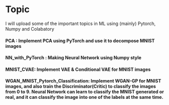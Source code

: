 # Topic
I will upload some of the important topics in ML using (mainly) Pytorch, Numpy and Colabatory

#### PCA : Implement PCA using PyTorch and use it to decompose MNIST images
#### NN_with_PyTorch : Making Neural Network using Numpy style
#### MNIST_CVAE: Implement VAE & Conditional VAE for MNIST images
#### WGAN_MNIST_Pytorch_Classification: Implement WGAN-GP for MNIST images, and also train the Discriminator(Critic) to classify the images from 0 to 9. Neural Network can learn to classify the MNIST generated or real, and it can classify the image into one of the labels at the same time.


